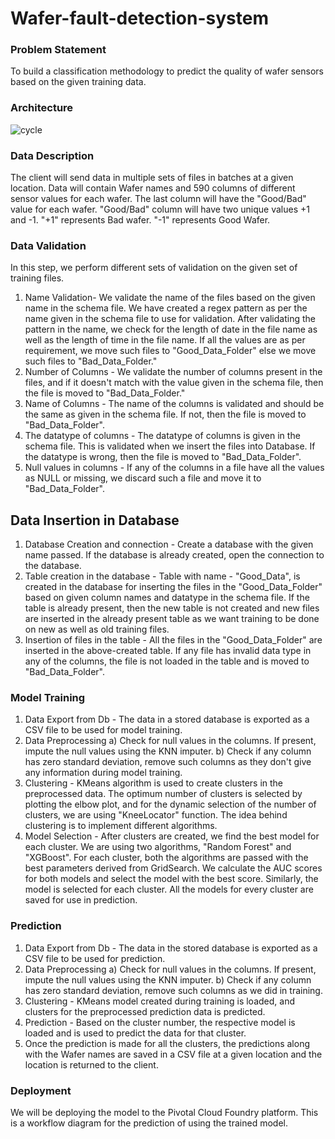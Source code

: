# Wafer-fault-detection-system

### Problem Statement
To build a classification methodology to predict the quality of wafer sensors
based on the given training data. 

### Architecture
![cycle](https://user-images.githubusercontent.com/64009514/117408521-b2051a00-af2d-11eb-829b-74364cfa122a.jpg)

### Data Description
The client will send data in multiple sets of files in batches at a given
location. Data will contain Wafer names and 590 columns of different
sensor values for each wafer. The last column will have the "Good/Bad"
value for each wafer.
"Good/Bad" column will have two unique values +1 and -1.
"+1" represents Bad wafer.
"-1" represents Good Wafer. 

### Data Validation
In this step, we perform different sets of validation on the given set of
training files.
1. Name Validation- We validate the name of the files based on the
given name in the schema file. We have created a regex pattern as
per the name given in the schema file to use for validation. After
validating the pattern in the name, we check for the length of date in
the file name as well as the length of time in the file name. If all the
values are as per requirement, we move such files to
"Good_Data_Folder" else we move such files to "Bad_Data_Folder."
2. Number of Columns - We validate the number of columns present in
the files, and if it doesn't match with the value given in the schema
file, then the file is moved to "Bad_Data_Folder."
3. Name of Columns - The name of the columns is validated and should
be the same as given in the schema file. If not, then the file is moved
to "Bad_Data_Folder".
4. The datatype of columns - The datatype of columns is given in the
schema file. This is validated when we insert the files into Database. If
the datatype is wrong, then the file is moved to "Bad_Data_Folder".
5. Null values in columns - If any of the columns in a file have all the
values as NULL or missing, we discard such a file and move it to
"Bad_Data_Folder".

## Data Insertion in Database
1) Database Creation and connection - Create a database with the given
name passed. If the database is already created, open the connection to the
database.
2) Table creation in the database - Table with name - "Good_Data", is
created in the database for inserting the files in the "Good_Data_Folder"
based on given column names and datatype in the schema file. If the table
is already present, then the new table is not created and new files are
inserted in the already present table as we want training to be done on new
as well as old training files.
3) Insertion of files in the table - All the files in the "Good_Data_Folder" are
inserted in the above-created table. If any file has invalid data type in any of
the columns, the file is not loaded in the table and is moved to
"Bad_Data_Folder".

### Model Training
1) Data Export from Db - The data in a stored database is exported as a CSV
file to be used for model training.
2) Data Preprocessing 
 a) Check for null values in the columns. If present, impute the null values
using the KNN imputer.
 b) Check if any column has zero standard deviation, remove such columns
as they don't give any information during model training.
3) Clustering - KMeans algorithm is used to create clusters in the
preprocessed data. The optimum number of clusters is selected by plotting
the elbow plot, and for the dynamic selection of the number of clusters, we
are using "KneeLocator" function. The idea behind clustering is to
implement different algorithms.
4) Model Selection - After clusters are created, we find the best model for
each cluster. We are using two algorithms, "Random Forest" and "XGBoost".
For each cluster, both the algorithms are passed with the best parameters
derived from GridSearch. We calculate the AUC scores for both models and
select the model with the best score. Similarly, the model is selected for
each cluster. All the models for every cluster are saved for use in prediction.



### Prediction
1) Data Export from Db - The data in the stored database is exported as a
CSV file to be used for prediction.
2) Data Preprocessing
 a) Check for null values in the columns. If present, impute the null values
using the KNN imputer.
 b) Check if any column has zero standard deviation, remove such columns
as we did in training.
3) Clustering - KMeans model created during training is loaded, and
clusters for the preprocessed prediction data is predicted.
4) Prediction - Based on the cluster number, the respective model is loaded
and is used to predict the data for that cluster.
5) Once the prediction is made for all the clusters, the predictions along
with the Wafer names are saved in a CSV file at a given location and the
location is returned to the client.

### Deployment
We will be deploying the model to the Pivotal Cloud Foundry platform.
This is a workflow diagram for the prediction of using the trained model. 


